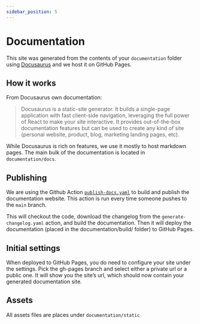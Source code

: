 ```yaml
---
sidebar_position: 5
---
```


# Documentation

This site was generated from the contents of your `documentation` folder using [Docusaurus](https://docusaurus.io/) and we host it on GitHub Pages.

## How it works

From Docusaurus own documentation:
> Docusaurus is a static-site generator. It builds a single-page application with fast client-side navigation, leveraging the full power of React to make your site interactive. It provides out-of-the-box documentation features but can be used to create any kind of site (personal website, product, blog, marketing landing pages, etc).

While Docusaurus is rich on features, we use it mostly to host markdown pages. The main bulk of the documentation is located in `documentation/docs`.

## Publishing

We are using the Github Action [`publish-docs.yaml`](https://github.com/equinor/template-fastapi-react/blob/main/.github/workflows/publish-docs.yaml) to build and publish the documentation website. This action is run every time someone pushes to the `main` branch.

This will checkout the code, download the changelog from the `generate-changelog.yaml` action, and build the documentation. Then it will deploy the documentation (placed in the documentation/build/ folder) to GitHub Pages.

## Initial settings

When deployed to GitHub Pages, you do need to configure your site under the settings. Pick the gh-pages branch and select either a private url or a public one. It will show you the site’s url, which should now contain your generated documentation site.

## Assets

All assets files are places under `documentation/static`
